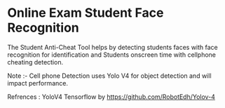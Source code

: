 ﻿# Online Exam Student Face Recognition


The Student Anti-Cheat Tool helps by detecting students faces with face recognition for identification and 
Students onscreen time with cellphone cheating detection.


Note :- Cell phone Detection uses Yolo V4 for object detection and will impact performance.
 

Refrences :
YoloV4 Tensorflow by 
https://github.com/RobotEdh/Yolov-4
